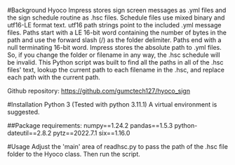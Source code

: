 #Background
Hyoco Impress stores sign screen messages as .yml files and the sign schedule 
routine as .hsc files.  Schedule files use mixed binary and utf16-LE format 
text.  utf16 path strings point to the included .yml message files. Paths 
start with a LE 16-bit word containing the number of bytes in the path and use 
the forward slash (/) as the folder delimiter.  Paths end with a null 
terminating 16-bit word.
Impress stores the absolute path to .yml files.  So, if you change the folder 
or filename in any way, the .hsc schedule will be invalid.  This Python script 
was built to find all the paths in all of the .hsc files' text, lookup the 
current path to each filename in the .hsc, and replace each path with the 
current path. 

Github repository: https://github.com/gumctech127/hyoco_sign

#Installation
Python 3 (Tested with python 3.11.1)
A virtual environment is suggested.

##Package requirements:
numpy==1.24.2
pandas==1.5.3
python-dateutil==2.8.2
pytz==2022.7.1
six==1.16.0

#Usage
Adjust the 'main' area of readhsc.py to pass the path of the .hsc file folder to the Hyoco class.  Then run the script.
